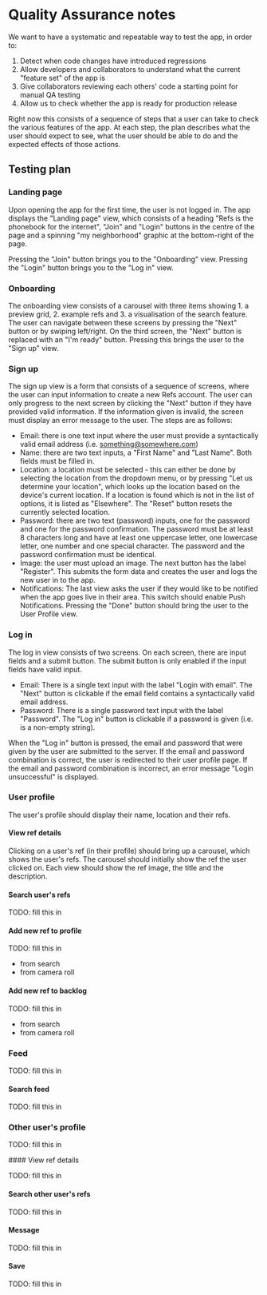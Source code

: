 # Quality Assurance notes

We want to have a systematic and repeatable way to test the app, in order to:

1. Detect when code changes have introduced regressions
2. Allow developers and collaborators to understand what the current "feature set" of the app is
3. Give collaborators reviewing each others' code a starting point for manual QA testing
4. Allow us to check whether the app is ready for production release

Right now this consists of a sequence of steps that a user can take to check the various features of the app. At each step, the plan describes what the user should expect to see, what the user should be able to do and the expected effects of those actions.

## Testing plan

### Landing page

Upon opening the app for the first time, the user is not logged in. The app displays the "Landing page" view, which consists of a heading "Refs is the phonebook for the internet", "Join" and "Login" buttons in the centre of the page and a spinning "my neighborhood" graphic at the bottom-right of the page.

Pressing the "Join" button brings you to the "Onboarding" view. Pressing the "Login" button brings you to the "Log in" view.

### Onboarding

The onboarding view consists of a carousel with three items showing 1. a preview grid, 2. example refs and 3. a visualisation of the search feature. The user can navigate between these screens by pressing the "Next" button or by swiping left/right. On the third screen, the "Next" button is replaced with an "I'm ready" button. Pressing this brings the user to the "Sign up" view.

### Sign up

The sign up view is a form that consists of a sequence of screens, where the user can input information to create a new Refs account. The user can only progress to the next screen by clicking the "Next" button if they have provided valid information. If the information given is invalid, the screen must display an error message to the user. The steps are as follows:

- Email: there is one text input where the user must provide a syntactically valid email address (i.e. something@somewhere.com)
- Name: there are two text inputs, a "First Name" and "Last Name". Both fields must be filled in.
- Location: a location must be selected - this can either be done by selecting the location from the dropdown menu, or by pressing "Let us determine your location", which looks up the location based on the device's current location. If a location is found which is not in the list of options, it is listed as "Elsewhere". The "Reset" button resets the currently selected location.
- Password: there are two text (password) inputs, one for the password and one for the password confirmation. The password must be at least 8 characters long and have at least one uppercase letter, one lowercase letter, one number and one special character. The password and the password confirmation must be identical.
- Image: the user must upload an image. The next button has the label "Register". This submits the form data and creates the user and logs the new user in to the app.
- Notifications: The last view asks the user if they would like to be notified when the app goes live in their area. This switch should enable Push Notifications. Pressing the "Done" button should bring the user to the User Profile view.

### Log in

The log in view consists of two screens. On each screen, there are input fields and a submit button. The submit button is only enabled if the input fields have valid input.

- Email: There is a single text input with the label "Login with email". The "Next" button is clickable if the email field contains a syntactically valid email address.
- Password: There is a single password text input with the label "Password". The "Log in" button is clickable if a password is given (i.e. is a non-empty string).

When the "Log in" button is pressed, the email and password that were given by the user are submitted to the server. If the email and password combination is correct, the user is redirected to their user profile page. If the email and password combination is incorrect, an error message "Login unsuccessful" is displayed.

### User profile

The user's profile should display their name, location and their refs.

#### View ref details

Clicking on a user's ref (in their profile) should bring up a carousel, which shows the user's refs. The carousel should initially show the ref the user clicked on. Each view should show the ref image, the title and the description.

#### Search user's refs

TODO: fill this in

#### Add new ref to profile

TODO: fill this in

- from search
- from camera roll

#### Add new ref to backlog

TODO: fill this in

- from search
- from camera roll

### Feed

TODO: fill this in

#### Search feed

TODO: fill this in

### Other user's profile

TODO: fill this in

#### View ref details

TODO: fill this in

#### Search other user's refs

TODO: fill this in

#### Message

TODO: fill this in

#### Save

TODO: fill this in
